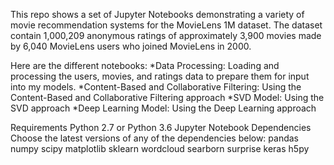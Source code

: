 This repo shows a set of Jupyter Notebooks demonstrating a variety of movie recommendation systems for the MovieLens 1M dataset. The dataset contain 1,000,209 anonymous ratings of approximately 3,900 movies made by 6,040 MovieLens users who joined MovieLens in 2000.

Here are the different notebooks:
*Data Processing: Loading and processing the users, movies, and ratings data to prepare them for input into my models.
*Content-Based and Collaborative Filtering: Using the Content-Based and Collaborative Filtering approach
*SVD Model: Using the SVD approach
*Deep Learning Model: Using the Deep Learning approach


Requirements
Python 2.7 or Python 3.6
Jupyter Notebook
Dependencies
Choose the latest versions of any of the dependencies below:
pandas
numpy
scipy
matplotlib
sklearn
wordcloud
searborn
surprise
keras
h5py

